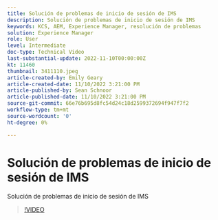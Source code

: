 ```yaml
---
title: Solución de problemas de inicio de sesión de IMS
description: Solución de problemas de inicio de sesión de IMS
keywords: KCS, AEM, Experience Manager, resolución de problemas
solution: Experience Manager
role: User
level: Intermediate
doc-type: Technical Video
last-substantial-update: 2022-11-10T00:00:00Z
kt: 11460
thumbnail: 3411110.jpeg
article-created-by: Emily Geary
article-created-date: 11/10/2022 3:21:00 PM
article-published-by: Sean Schnoor
article-published-date: 11/10/2022 3:21:00 PM
source-git-commit: 66e76b695d8fc54d24c18d2599372694f947f7f2
workflow-type: tm+mt
source-wordcount: '0'
ht-degree: 0%

---
```



# Solución de problemas de inicio de sesión de IMS

Solución de problemas de inicio de sesión de IMS

>[!VIDEO](https://video.tv.adobe.com/v/3411110/?quality=12&learn=on)